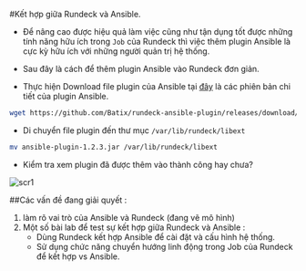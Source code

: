 #Kết hợp giữa Rundeck và Ansible.

- Để nâng cao được hiệu quả làm việc cũng như tận dụng tốt được những tính năng hữu ích trong `Job` của Rundeck thì việc thêm plugin Ansible là 
cực kỳ hữu ích với những người quản trị hệ thống.

- Sau đây là cách để thêm plugin Ansible vào Rundeck đơn giản.

- Thực hiện Download file plugin của Ansible tại [đây](https://github.com/Batix/rundeck-ansible-plugin/releases) là các phiên bản chi tiết của plugin Ansible.

```sh
wget https://github.com/Batix/rundeck-ansible-plugin/releases/download/1.2.3/ansible-plugin-1.2.3.jar
```

- Di chuyển file plugin đến thư mục `/var/lib/rundeck/libext`

```sh
mv ansible-plugin-1.2.3.jar /var/lib/rundeck/libext
```

- Kiểm tra xem plugin đã được thêm vào thành công hay chưa? 

![scr1](http://i.imgur.com/Cfvecox.png)

##Các vấn đề đang giải quyết :

1. làm rõ vai trò của Ansible và Rundeck (đang vẽ mô hình)
2. Một số bài lab để test sự kết hợp giữa Rundeck và Ansible :
	- Dùng Rundeck kết hợp Ansible để cài đặt và cấu hình hệ thống.
	- Sử dụng chức năng chuyển hướng linh động trong Job của Rundeck để kết hợp vs Ansible.